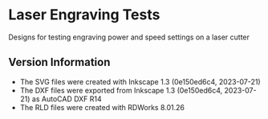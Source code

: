 # Laser Engraving Tests
Designs for testing engraving power and speed settings on a laser cutter
## Version Information
- The SVG files were created with Inkscape 1.3 (0e150ed6c4, 2023-07-21)
- The DXF files were exported from Inkscape 1.3 (0e150ed6c4, 2023-07-21) as AutoCAD DXF R14
- The RLD files were created with RDWorks 8.01.26

